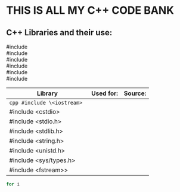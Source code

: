 # THIS IS ALL MY C++ CODE BANK

## C++ Libraries and their use:

#include  
#include  
#include  
#include  
#include  
#include 


| Library        | Used for:     | Source:      |
| -------------  |:-------------:| ------------:|
|```cpp #include \<iostream> ```     |         |          |
| #include \<cstdio>       |         |          |
| #include \<stdio.h>      |         |          |
| #include \<stdlib.h>     |         |          |
| #include \<string.h>     |         |          |
| #include \<unistd.h>     |         |          |
| #include \<sys/types.h>  |         |          |
| #include \<fstream>>     |         |          |


```cpp
for i
```
